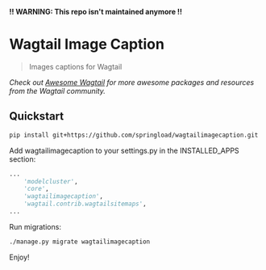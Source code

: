 **!! WARNING: This repo isn't maintained anymore !!**

# Wagtail Image Caption

> Images captions for Wagtail

*Check out [Awesome Wagtail](https://github.com/springload/awesome-wagtail) for more awesome packages and resources from the Wagtail community.*

## Quickstart

```sh
pip install git+https://github.com/springload/wagtailimagecaption.git
```

Add wagtailimagecaption to your settings.py in the INSTALLED_APPS section:

```python
...
    'modelcluster',
    'core',
    'wagtailimagecaption',
    'wagtail.contrib.wagtailsitemaps',
...
```

Run migrations:

```sh
./manage.py migrate wagtailimagecaption

```

Enjoy!
